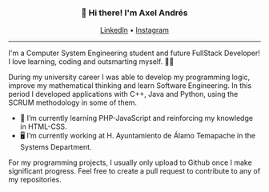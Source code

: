 <h3 align="center">👋 Hi there! I'm Axel Andrés</h3>
<p align="center">
  <a href="https://www.linkedin.com/in/axel-andr%C3%A9s-cruz-c%C3%B3rdova-503229250/">Linkedln</a> •
  <a href="https://instagram.com/axlkun">Instagram</a>
</p>

---
I'm a Computer System Engineering student and future FullStack Developer! I love learning, coding and outsmarting myself. 🙋‍♂️

During my university career I was able to develop my programming logic, improve my mathematical thinking and learn Software Engineering. In this period I developed applications with C++, Java and Python, using the SCRUM methodology in some of them.

- 🧠 I’m currently learning PHP-JavaScript and reinforcing my knowledge in HTML-CSS.
- 🖥 I’m currently working at H. Ayuntamiento de Álamo Temapache in the Systems Department.

For my programming projects, I usually only upload to Github once I make significant progress. Feel free to create a pull request to contribute to any of my repositories.

